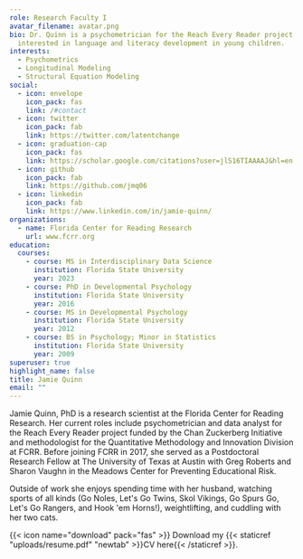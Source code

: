 ```yaml
---
role: Research Faculty I
avatar_filename: avatar.png
bio: Dr. Quinn is a psychometrician for the Reach Every Reader project
  interested in language and literacy development in young children.
interests:
  - Psychometrics
  - Longitudinal Modeling
  - Structural Equation Modeling
social:
  - icon: envelope
    icon_pack: fas
    link: /#contact
  - icon: twitter
    icon_pack: fab
    link: https://twitter.com/latentchange
  - icon: graduation-cap
    icon_pack: fas
    link: https://scholar.google.com/citations?user=jlS16TIAAAAJ&hl=en
  - icon: github
    icon_pack: fab
    link: https://github.com/jmq06
  - icon: linkedin
    icon_pack: fab
    link: https://www.linkedin.com/in/jamie-quinn/
organizations:
  - name: Florida Center for Reading Research
    url: www.fcrr.org
education:
  courses:
    - course: MS in Interdisciplinary Data Science
      institution: Florida State University
      year: 2023
    - course: PhD in Developmental Psychology
      institution: Florida State University
      year: 2016
    - course: MS in Developmental Psychology
      institution: Florida State University
      year: 2012
    - course: BS in Psychology; Minor in Statistics
      institution: Florida State University
      year: 2009
superuser: true
highlight_name: false
title: Jamie Quinn
email: ""
---
```

Jamie Quinn, PhD is a research scientist at the Florida Center for Reading Research. Her current roles include psychometrician and data analyst for the Reach Every Reader project funded by the Chan Zuckerberg Initiative and methodologist for the Quantitative Methodology and Innovation Division at FCRR.  Before joining FCRR in 2017, she served as a Postdoctoral Research Fellow at The University of Texas at Austin with Greg Roberts and Sharon Vaughn in the Meadows Center for Preventing Educational Risk. 

Outside of work she enjoys spending time with her husband, watching sports of all kinds (Go Noles, Let's Go Twins, Skol Vikings, Go Spurs Go, Let's Go Rangers, and Hook 'em Horns!), weightlifting, and cuddling with her two cats. 

{{< icon name="download" pack="fas" >}} Download my {{< staticref "uploads/resume.pdf" "newtab" >}}CV here{{< /staticref >}}.